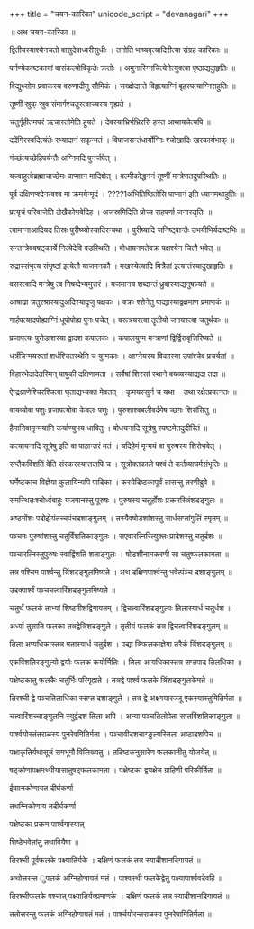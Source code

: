 +++
title = "चयन-कारिका"
unicode_script = "devanagari"
+++


॥ अथ चयन-कारिका ॥

द्वितीयस्याश्येनचतो वासुदेवाध्वरीसुधीः । तनोति भाष्यवृत्यादिरीत्या संग्रह कारिकाः ॥

पर्नण्येकाष्टकायां वासंकल्पोविकृतेः क्रतोः । अमुनास्ग्निचित्येनेत्युक्त्वा पृष्ठाद्यदाुहृतिः ॥

विद्युथ्सोम प्रवाकस्य वरुणादीतु सौमिकं । सख्क्षेदान्ते विहृत्याग्निं बृहस्पत्याग्निराहुतिः ॥

तूष्णीं स्रुक् स्रुव संमार्गश्चतुस्त्वाज्यस्य गृह्यते ।

चतुर्गृहीतमपरं ऋचास्तोमेति हूयते । देवस्याभ्रिर्भभ्रिरसि हस्त आथायचेत्यपि ॥

ददेंगिरस्वदित्यंतेः रभ्यादानं सकृन्मतं । विपाजसन्तंधार्योग्निः श्चोखादिः खरकार्यभाक् ॥

गंच्छंत्यच्छेहिपर्यन्तैः अग्निमदि पुनर्जपेत् ।

यज्वाहुत्वेब्रह्माचाच्छेमः पाप्माान मादिशेत् । वल्मीकोद्धननं तूष्णीं मन्त्रेणतदुपस्थितिः ॥

पूर्व दक्षिणप्श्देनत्वश्व मा क्रमयेन्मृदं । ????1अभितिष्ठितोसि पाप्मानं इति ध्यानमथाहुतिः ॥

प्रत्यृचं परिवाजेति लेखैकोभवेदिह । अजस्रमिदिति प्रोच्य सहपर्णा जनास्तृतिः ॥

त्वामग्नाआदियद तिस्रः पुरीष्य्योस्यादिरन्यथा । पुरीष्यादि जनिष्ट्वान्तैः उभयीभिर्यदाष्टभिः ॥

सन्तन्त्रेववषट्कार्ये नित्येदेवि वडस्थिति । बोधायनमतेवक्र पक्षश्येन चितौ भवेत् ॥

रुद्रास्संभृत्य संभृष्टां इत्येतौ याजमनकौ । मखस्येत्यादि मित्रैतां इत्यन्तंस्यादुखाहृतिः ॥

वसस्त्वादि मन्त्रेषु त्व निषब्देभ्यमुत्तरं । यजमानय शब्दान्तं ध्रुवास्याद्यनुषज्यते ॥

आषाढा चतुरश्रास्यादुअदिस्यादृजु पक्षकः । वक्रः श्शेनेतु पाद्यास्याद्वक्षमाण प्रमाणकं ॥

गार्हपत्यादपोह्याग्निं धूपोपोह्य पुनः पचेत् । वरूत्रयस्त्वा तॄतीयो जनयस्त्वा चतुर्थकः ॥

प्रजापत्यः पुरोडाशस्या द्वादश कपालकः । कपालयुग्म मन्त्राणां द्विर्द्विरावृत्तिरिष्यते ॥

धर्त्रंचिन्मयरुतां शर्धश्चितस्थेति च युग्मकाः । आग्नेयस्य विकास्या उपांश्चेव प्रचर्यतां ॥

विहारभेदादेतस्मिन् पाषुकी दक्षिणामता । सर्वेषां शिरसां स्थाने वयव्यस्याद्यदा तदा ॥

ऐन्द्रःप्राणेश्चिरश्चित्वा घृताद्यभ्यक्त मेवतत् । कृमयस्सुर्न च यथा      तथा रक्षेत्प्रयत्नतः ॥

वायव्योवा पशुः प्रजापत्योवा केवलः पशुः । पुरुशाश्वबलीवर्दमेष च्छगः शिरांसितु ॥

हैमानिवामृन्मयानि कर्याण्युभय धावितु । बोधयनादि सूत्रेषु स्पष्टमेतदुदीरितं ॥

कत्यायनादि सूत्रेषु इति वा पाठान्तरं मतं । यदिहेमं मृन्मयं वा पुरुषस्य शिरोभवेत् ।

सप्तैकविंशतिं वेति संस्करस्यात्तदापि च । सूत्रोक्तकाले पश्वं ते कर्तव्याघर्मसंभृतिः ॥

घर्मेष्टकाच विज्ञेया कुलायिन्यपि पादिका । करयेदिष्टकापूर्वं तासन्तु तरणीब्रुवे ॥

समस्थितःश्चोर्ध्वबाहुः यजमानस्तु पूरुषः । पुरुषस्य चतुर्होंशः प्रक्रमस्त्रिंशदङ्गुलः ॥

अष्टमोंशः पदोझेयंतच्चपंचदशाङ्गुलम् । तस्यैवषोडशांशस्तु सार्धसप्तांगुलिं स्मृतम् ॥

पञ्चमः पुरुषांशस्तु चतुर्विंशतिकाङ्गुलः । सएवारत्निरित्युक्तः प्रादेशस्तु चतुर्दशः ॥

पञ्चारत्निस्तुपुरुषः स्वाद्विंशति शताङ्गुलः । षोडशीनामकरणी सा चतुष्फलकामता ॥

तत्र पश्चिम पार्श्वन्तु त्रिंशदङ्गुलमिष्यते । अथ दक्षिणपार्श्वन्तु भवेत्पंञ्च दशाङ्गुलम् ॥

उदक्पार्श्वं पञ्चचत्वारिंशदङ्गुलमिष्यते ॥

चतुर्थं फलकं ताभ्यां शिष्टमीशद्विगायतम् । द्विचत्वारिंशदङ्गुल्यः तिलास्यार्ध चतुर्धश ॥

अर्ध्या तुसाति फलका तत्रद्वेत्रिंशदङ्गुले । तृतीयं फलकं तत्र द्विचत्वारिंशदङ्गुलम् ॥

तिला अप्यधिकास्तत्र मतास्यार्ध चतुर्दश । पद्या त्रिफलकाज्ञेया तरैकं त्रिंशदङ्गुलम् ॥

एकविंशतिरङ्गुल्यो द्वयोः फलक कयोर्मितिः । तिला अप्यधिकास्तत्र सप्तपाद तिलधिका ॥

पक्षेष्टकातु फलकैः चतुर्भिः परिगृह्यते । तत्रद्वे पार्श्व फलके त्रिंशदङ्गुलकेमते ॥

तिरश्ची द्वे पञ्चतिलाधिका स्सप्त दशाङ्गुले । तत्र द्वे अक्ष्णयारज्जू एकस्यास्तुमितिर्मता ॥

चत्वारिंशच्चाङ्गुलनि स्युर्द्वदश तिला अपि । अन्या पञ्चतिलोपेता सप्तविंशतिकाङ्गुला ॥

पार्श्वयोस्तंतराळस्य पुनरेवमितिर्मता । पञ्चावीदशचाग्ङुल्यस्तिला अष्टादशपिच ॥

पक्षाकृतिर्यथासूत्रं समभूमौ विलिख्यतु । तदिष्टकनुसारेण फलकानीतु योजयेत् ॥

षट्कोणापक्षमथ्थीयासातुषट्फलकामता । पक्षेष्टका द्वयक्षेत्र ग्राहिणी परिकीर्तिता ॥

ईषाानकोणायत दीर्घकर्णा

तथग्निकोणाय तदीर्घकर्णा

पक्षेष्टका प्रक्रम पार्श्वगास्यात्

शिष्टेभवेतांतु तथावियैषा ॥

तिरश्ची पूर्वफलके पक्ष्यातिर्यके । दक्षिणं फलकं तत्र स्यादीशानदिगायतं ॥

अथोत्तरन्त ुपलकं अग्निहोणायतं मतं । पाश्वस्थी फलकेद्वेतु पक्ष्यापार्श्ववदेवहि ॥

तिरश्चीफलके पश्चात् पक्ष्यातिर्यक्प्रमाणके । दक्षिणं फलकं तत्र स्यादीशानदिगायतं ॥

ततोत्तरन्तु फलकं अग्निहोणायतं मतं । पार्श्चयोरन्तराळस्य पुनरेषामितिर्मता ॥